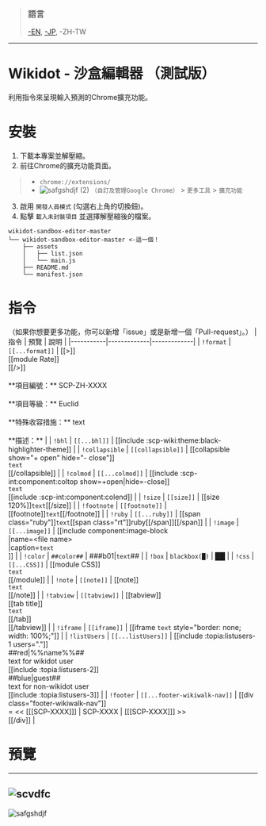 > ### 語言
> [-EN](https://github.com/7happy7/wikidot-sandbox-editor), [-JP](https://github.com/7happy7/wikidot-sandbox-editor/tree/jp), -ZH-TW

----
# Wikidot - 沙盒編輯器 （測試版）
利用指令來呈現輸入預測的Chrome擴充功能。

# 安裝
1. 下載本專案並解壓縮。
2. 前往Chrome的擴充功能頁面。
> * `chrome://extensions/`
> * ![safgshdjf (2)](https://user-images.githubusercontent.com/49482246/84563612-c54c4b80-ad97-11ea-9559-584dcc268f4f.png) `（自訂及管理Google Chrome）` > `更多工具` > `擴充功能`
3. 啟用 `開發人員模式` (勾選右上角的切換鈕)。
4. 點擊 `載入未封裝項目` 並選擇解壓縮後的檔案。
```
wikidot-sandbox-editor-master
└── wikidot-sandbox-editor-master <-這一個！
    ├── assets
    │   ├── list.json
    │   └── main.js
    ├── README.md
    └── manifest.json
```
# 指令
（如果你想要更多功能，你可以新增「issue」或是新增一個「Pull-request」。）
| 指令  | 預覽 | 說明 |
|-----------|-------------|-------------|
| `!format` | `[[...format]]` | [[>]]<br />[[module Rate]]<br />[[/>]]<br /><br />\**項目編號：\*\* SCP-ZH-XXXX<br /><br />\*\*項目等級：\*\* Euclid<br /><br />\*\*特殊收容措施：\*\* text<br /><br />\*\*描述：\*\*  |
| `!bhl` | `[[...bhl]]` | [[include :scp-wiki:theme:black-highlighter-theme]] |
| `!collapsible` | `[[collapsible]]` | [[collapsible show="+ open" hide="- close"]]<br />`text`<br />[[/collapsible]] |
| `!colmod` | `[[...colmod]]` | [[include :scp-int:component:coltop show=+open\|hide=-close]]<br />`text`<br />[[include :scp-int:component:colend]] |
| `!size` | `[[size]]` | [[size 120%]]`text`[[/size]] |
| `!footnote` | `[[footnote]]` | [[footnote]]`text`[[/footnote]] |
| `!ruby` | `[[...ruby]]` | [[span class="ruby"]]`text`[[span class="rt"]]ruby[[/span]][[/span]] |
| `!image` | `[[...image]]` | [[include component:image-block<br />\|name=\<file name\><br />\|caption=`text`<br />]] |
| `!color` | `##color##` | ###b01\|`text`## |
| `!box` | `blackbox(█)` | ██ |
| `!css` | `[[...CSS]]` | [[module CSS]]<br />`text`<br />[[/module]] |
| `!note` | `[[note]]` | [[note]]<br />`text`<br />[[/note]] |
| `!tabview` | `[[tabview]]` | [[tabview]]<br />[[tab title]]<br />`text`<br />[[/tab]]<br />[[/tabview]] |
| `!iframe` | `[[iframe]]` | [[iframe `text` style=\"border: none; width: 100%;\"]] |
| `!listUsers` | `[[...listUsers]]` | [[include :topia:listusers-1 users="."]]<br />##red\|%%name%%##<br />text for wikidot user<br />[[include :topia:listusers-2]]<br />##blue\|guest##<br />text for non-wikidot user<br />[[include :topia:listusers-3]] |
| `!footer` | `[[...footer-wikiwalk-nav]]` | [[div class="footer-wikiwalk-nav"]]<br />= << [[[SCP-XXXX]]] \| SCP-XXXX \| [[[SCP-XXXX]]] >><br />[[/div]] |

# 預覽
----
![scvdfc](https://user-images.githubusercontent.com/43753315/86227118-2dd06080-bbbf-11ea-96bb-eb1a725f3e96.png)
----
![safgshdjf](https://user-images.githubusercontent.com/43753315/86227245-53f60080-bbbf-11ea-87aa-66ee8abee1f6.png)

